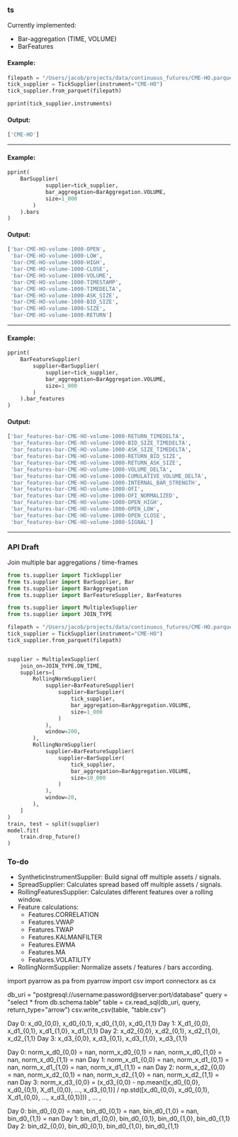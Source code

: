 ### ts

Currently implemented:
* Bar-aggregation (TIME, VOLUME)
* BarFeatures

#### Example:
```python
filepath = "/Users/jacob/projects/data/continuous_futures/CME-HO.parquet"
tick_supplier = TickSupplier(instrument="CME-HO")
tick_supplier.from_parquet(filepath)

pprint(tick_supplier.instruments)
```
#### Output:
```python
['CME-HO']
```
---
#### Example:
```python
pprint(
    BarSupplier(
            supplier=tick_supplier,
            bar_aggregation=BarAggregation.VOLUME,
            size=1_000
        )
    ).bars
)
```
#### Output:
```python
['bar-CME-HO-volume-1000-OPEN',
 'bar-CME-HO-volume-1000-LOW',
 'bar-CME-HO-volume-1000-HIGH',
 'bar-CME-HO-volume-1000-CLOSE',
 'bar-CME-HO-volume-1000-VOLUME',
 'bar-CME-HO-volume-1000-TIMESTAMP',
 'bar-CME-HO-volume-1000-TIMEDELTA',
 'bar-CME-HO-volume-1000-ASK_SIZE',
 'bar-CME-HO-volume-1000-BID_SIZE',
 'bar-CME-HO-volume-1000-SIZE',
 'bar-CME-HO-volume-1000-RETURN']
```
---
#### Example:
```python
pprint(
    BarFeatureSupplier(
        supplier=BarSupplier(
            supplier=tick_supplier,
            bar_aggregation=BarAggregation.VOLUME,
            size=1_000
        )
    ).bar_features
)
```
#### Output:
```python
['bar_features-bar-CME-HO-volume-1000-RETURN_TIMEDELTA',
 'bar_features-bar-CME-HO-volume-1000-BID_SIZE_TIMEDELTA',
 'bar_features-bar-CME-HO-volume-1000-ASK_SIZE_TIMEDELTA',
 'bar_features-bar-CME-HO-volume-1000-RETURN_BID_SIZE',
 'bar_features-bar-CME-HO-volume-1000-RETURN_ASK_SIZE',
 'bar_features-bar-CME-HO-volume-1000-VOLUME_DELTA',
 'bar_features-bar-CME-HO-volume-1000-CUMULATIVE_VOLUME_DELTA',
 'bar_features-bar-CME-HO-volume-1000-INTERNAL_BAR_STRENGTH',
 'bar_features-bar-CME-HO-volume-1000-OFI',
 'bar_features-bar-CME-HO-volume-1000-OFI_NORMALIZED',
 'bar_features-bar-CME-HO-volume-1000-OPEN_HIGH',
 'bar_features-bar-CME-HO-volume-1000-OPEN_LOW',
 'bar_features-bar-CME-HO-volume-1000-OPEN_CLOSE',
 'bar_features-bar-CME-HO-volume-1000-SIGNAL']
```
---

### API Draft
Join multiple bar aggregations / time-frames
```python
from ts.supplier import TickSupplier
from ts.supplier import BarSupplier, Bar
from ts.supplier import BarAggregation
from ts.supplier import BarFeatureSupplier, BarFeatures

from ts.supplier import MultiplexSupplier
from ts.supplier import JOIN_TYPE

filepath = "/Users/jacob/projects/data/continuous_futures/CME-HO.parquet"
tick_supplier = TickSupplier(instrument="CME-HO")
tick_supplier.from_parquet(filepath)


supplier = MultiplexSupplier(
    join_on=JOIN_TYPE.ON_TIME,
    suppliers=[
        RollingNormSupplier(
            supplier=BarFeatureSupplier(
                supplier=BarSupplier(
                    tick_supplier,
                    bar_aggregation=BarAggregation.VOLUME,
                    size=1_000
                )
            ),
            window=200,
        ),
        RollingNormSupplier(
            supplier=BarFeatureSupplier(
                supplier=BarSupplier(
                    tick_supplier,
                    bar_aggregation=BarAggregation.VOLUME,
                    size=10_000
                )
            ),
            window=20,
        ),
    ]
)
train, test = split(supplier)
model.fit(
    train.drop_future()
)
```


### To-do
* SyntheticInstrumentSupplier: Build signal off multiple assets / signals.
* SpreadSupplier: Calculates spread based off multiple assets / signals.
* RollingFeaturesSupplier: Calculates different features over a rolling window.
* Feature calculations:
  * Features.CORRELATION
  * Features.VWAP
  * Features.TWAP
  * Features.KALMANFILTER
  * Features.EWMA
  * Features.MA
  * Features.VOLATILITY
* RollingNormSupplier: Normalize assets / features / bars according.


import pyarrow as pa
from pyarrow import csv
import connectorx as cx

db_uri = "postgresql://username:password@server:port/database"
query = "select * from db.schema.table"
table = cx.read_sql(db_uri, query, return_type="arrow")
csv.write_csv(table, "table.csv")





Day 0: x_d0_{0,0}, x_d0_{0,1}, x_d0_{1,0}, x_d0_{1,1}
Day 1: X_d1_{0,0}, x_d1_{0,1}, x_d1_{1,0}, x_d1_{1,1}
Day 2: x_d2_{0,0}, x_d2_{0,1}, x_d2_{1,0}, x_d2_{1,1}
Day 3: x_d3_{0,0}, x_d3_{0,1}, x_d3_{1,0}, x_d3_{1,1}

Day 0: norm_x_d0_{0,0} = nan, norm_x_d0_{0,1} = nan, norm_x_d0_{1,0} = nan, norm_x_d0_{1,1} = nan
Day 1: norm_x_d1_{0,0} = nan, norm_x_d1_{0,1} = nan, norm_x_d1_{1,0} = nan, norm_x_d1_{1,1} = nan
Day 2: norm_x_d2_{0,0} = nan, norm_x_d2_{0,1} = nan, norm_x_d2_{1,0} = nan, norm_x_d2_{1,1} = nan
Day 3: norm_x_d3_{0,0} = (x_d3_{0,0} - np.mean([x_d0_{0,0}, x_d0_{0,1}, X_d1_{0,0}, ..., x_d3_{0,1}] / np.std([x_d0_{0,0}, x_d0_{0,1}, X_d1_{0,0}, ...,  x_d3_{0,1}])) , ... , 




Day 0: bin_d0_{0,0} = nan, bin_d0_{0,1} = nan, bin_d0_{1,0} = nan, bin_d0_{1,1} = nan
Day 1: bin_d1_{0,0}, bin_d0_{0,1}, bin_d0_{1,0}, bin_d0_{1,1}
Day 2: bin_d2_{0,0}, bin_d0_{0,1}, bin_d0_{1,0}, bin_d0_{1,1}